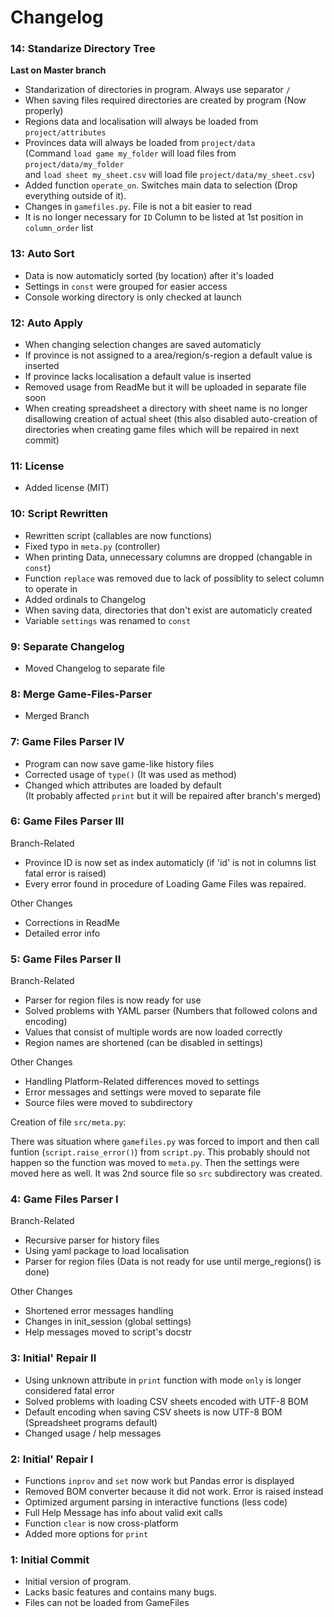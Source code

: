 # Changelog

### 14: Standarize Directory Tree
**Last on Master branch**
- Standarization of directories in program. Always use separator `/`
- When saving files required directories are created by program (Now properly)
- Regions data and localisation will always be loaded from `project/attributes`
- Provinces data will always be loaded from `project/data`  
    (Command `load game my_folder` will load files from `project/data/my_folder`  
    and `load sheet my_sheet.csv` will load file `project/data/my_sheet.csv`)  
- Added function `operate_on`. Switches main data to selection (Drop everything outside of it).
- Changes in `gamefiles.py`. File is not a bit easier to read
- It is no longer necessary for `ID` Column to be listed at 1st position in `column_order` list



### 13: Auto Sort
- Data is now automaticly sorted (by location) after it's loaded
- Settings in `const` were grouped for easier access
- Console working directory is only checked at launch



### 12: Auto Apply
- When changing selection changes are saved automaticly
- If province is not assigned to a area/region/s-region a default value is inserted
- If province lacks localisation a default value is inserted
- Removed usage from ReadMe but it will be uploaded in separate file soon
- When creating spreadsheet a directory with sheet name is no longer disallowing creation of actual sheet (this also disabled auto-creation of directories when creating game files which will be repaired in next commit)



### 11: License
- Added license (MIT)



### 10: Script Rewritten
- Rewritten script (callables are now functions)
- Fixed typo in `meta.py` (controller)
- When printing Data, unnecessary columns are dropped (changable in `const`)
- Function `replace` was removed due to lack of possiblity to select column to operate in
- Added ordinals to Changelog
- When saving data, directories that don't exist are automaticly created
- Variable `settings` was renamed to `const`



### 9: Separate Changelog
- Moved Changelog to separate file



### 8: Merge Game-Files-Parser
- Merged Branch



### 7: Game Files Parser IV
- Program can now save game-like history files
- Corrected usage of `type()` (It was used as method)
- Changed which attributes are loaded by default  
(It probably affected `print` but it will be repaired after branch's merged)



### 6: Game Files Parser III
Branch-Related
- Province ID is now set as index automaticly (if 'id' is not in columns list fatal error is raised)
- Every error found in procedure of Loading Game Files was repaired.

Other Changes
- Corrections in ReadMe
- Detailed error info



### 5: Game Files Parser II
Branch-Related
- Parser for region files is now ready for use
- Solved problems with YAML parser (Numbers that followed colons and encoding)
- Values that consist of multiple words are now loaded correctly
- Region names are shortened (can be disabled in settings)

Other Changes
- Handling Platform-Related differences moved to settings
- Error messages and settings were moved to separate file
- Source files were moved to subdirectory

Creation of file `src/meta.py`:

There was situation where `gamefiles.py` was forced to import and then call funtion (`script.raise_error()`) from `script.py`. This probably should not happen so the function was moved to `meta.py`. Then the settings were moved here as well. It was 2nd source file so `src` subdirectory was created.



### 4: Game Files Parser I
Branch-Related
- Recursive parser for history files
- Using yaml package to load localisation
- Parser for region files (Data is not ready for use until merge_regions() is done)

Other Changes
- Shortened error messages handling
- Changes in init_session (global settings)
- Help messages moved to script's docstr



### 3: Initial' Repair II
- Using unknown attribute in `print` function with mode `only` is longer considered fatal error
- Solved problems with loading CSV sheets encoded with UTF-8 BOM
- Default encoding when saving CSV sheets is now UTF-8 BOM (Spreadsheet programs default)
- Changed usage / help messages



### 2: Initial' Repair I
- Functions `inprov` and `set` now work but Pandas error is displayed
- Removed BOM converter because it did not work. Error is raised instead
- Optimized argument parsing in interactive functions (less code)
- Full Help Message has info about valid exit calls
- Function `clear` is now cross-platform
- Added more options for `print`



### 1: Initial Commit
- Initial version of program.
- Lacks basic features and contains many bugs.
- Files can not be loaded from GameFiles
